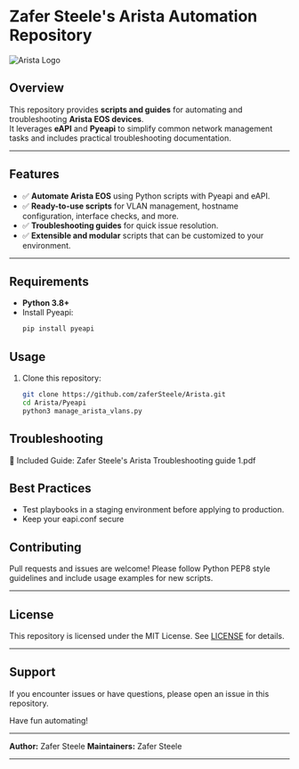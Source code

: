 # Zafer Steele's Arista Automation Repository

![Arista Logo](https://upload.wikimedia.org/wikipedia/commons/thumb/9/99/Arista-networks-logo.svg/1200px-Arista-networks-logo.svg.png)

## Overview

This repository provides **scripts and guides** for automating and troubleshooting **Arista EOS devices**.  
It leverages **eAPI** and **Pyeapi** to simplify common network management tasks and includes practical troubleshooting documentation.

---

## Features

- ✅ **Automate Arista EOS** using Python scripts with Pyeapi and eAPI.
- ✅ **Ready-to-use scripts** for VLAN management, hostname configuration, interface checks, and more.
- ✅ **Troubleshooting guides** for quick issue resolution.
- ✅ **Extensible and modular** scripts that can be customized to your environment.

---

## Requirements

- **Python 3.8+**
- Install Pyeapi:
  ```bash
  pip install pyeapi

## Usage

1. Clone this repository:

   ```bash
   git clone https://github.com/zaferSteele/Arista.git
   cd Arista/Pyeapi
   python3 manage_arista_vlans.py
   ```
## Troubleshooting

📄 Included Guide:
Zafer Steele's Arista Troubleshooting guide 1.pdf

## Best Practices

* Test playbooks in a staging environment before applying to production.
* Keep your eapi.conf secure

## Contributing

Pull requests and issues are welcome! Please follow Python PEP8 style guidelines and include usage examples for new scripts.

---

## License

This repository is licensed under the MIT License. See [LICENSE](LICENSE) for details.

---

## Support

If you encounter issues or have questions, please open an issue in this repository.

Have fun automating!

---

**Author:** Zafer Steele
**Maintainers:** Zafer Steele 

---
